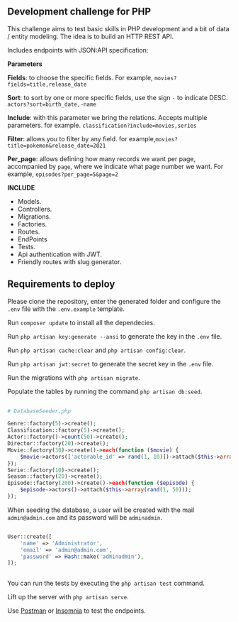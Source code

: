 ## Development challenge for PHP

This challenge aims to test basic skills in PHP development and a bit of data / entity modeling. The idea is to build an HTTP REST API.


Includes endpoints with JSON:API specification:

<b>Parameters</b>

<b>Fields</b>: to choose the specific fields. For example, `movies?fields=title,release_date` 

<b>Sort</b>: to sort by one or more specific fields, use the sign `-` to indicate DESC. `actors?sort=birth_date,-name` 

<b>Include</b>: with this parameter we bring the relations. Accepts multiple parameters. for example. `classification?include=movies,series`

<b>Filter</b>: allows you to filter by any field. for example,`movies?title=pokemon&release_date=2021`


<b>Per_page</b>: allows defining how many records we want per page, accompanied by `page`, where we indicate what page number we want. For example, `episodes?per_page=5&page=2`


<b>INCLUDE</b>

- Models.
- Controllers.
- Migrations. 
- Factories.
- Routes.
- EndPoints
- Tests.
- Api authentication with JWT.
- Friendly routes with slug generator.

## Requirements to deploy

Please clone the repository, enter the generated folder and configure the `.env` file with the `.env.example` template.

Run `composer update` to install all the dependecies.

Run `php artisan key:generate --ansi` to generate the key in the `.env` file.

Run `php artisan cache:clear` and `php artisan config:clear`.

Run `php artisan jwt:secret` to generate the secret key in the `.env` file.

Run the migrations with `php artisan migrate`.

Populate the tables by running the command `php artisan db:seed`.


```php
    
# DatabaseSeeder.php

Genre::factory(5)->create();
Classification::factory(5)->create();
Actor::factory()->count(50)->create();
Director::factory(20)->create();
Movie::factory(30)->create()->each(function ($movie) {
    $movie->actors(['actorable_id' => rand(1, 10)])->attach($this->array(rand(1, 50)));
});
Serie::factory(10)->create();
Season::factory(20)->create();
Episode::factory(200)->create()->each(function ($episode) {
    $episode->actors()->attach($this->array(rand(1, 50)));
});

```

When seeding the database, a user will be created with the mail `admin@admin.com` and its password will be `adminadmin`.


```php

User::create([
    'name' => 'Administrator',
    'email' => 'admin@admin.com',
    'password' => Hash::make('adminadmin'),
]);
     
```

You can run the tests by executing the `php artisan test` command.

Lift up the server with `php artisan serve`.

Use [Postman](https://www.postman.com/) or [Insomnia](https://insomnia.rest/) to test the endpoints.